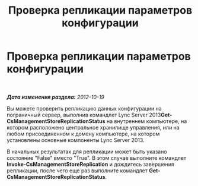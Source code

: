 ﻿---
title: Проверка репликации параметров конфигурации
TOCTitle: Проверка репликации параметров конфигурации
ms:assetid: 81a3c21d-b28a-4287-adac-11791e8db56d
ms:mtpsurl: https://technet.microsoft.com/ru-ru/library/JJ205042(v=OCS.15)
ms:contentKeyID: 49310345
ms.date: 05/19/2016
mtps_version: v=OCS.15
ms.translationtype: HT
---

# Проверка репликации параметров конфигурации

 

_**Дата изменения раздела:** 2012-10-19_

Вы можете проверить репликацию данных конфигурации на пограничный сервер, выполнив командлет Lync Server 2013**Get-CsManagementStoreReplicationStatus** на внутреннем компьютере, на котором расположено центральное хранилище управления, или на любом присоединенном к домену компьютере, на котором установлены основные компоненты Lync Server 2013.

В начальных результатах для репликации может быть указано состояние "False" вместо "True". В этом случае выполните командлет **Invoke-CsManagementStoreReplication** и дождитесь завершения репликации, после чего еще раз выполните командлет **Get-CsManagementStoreReplicationStatus**.


